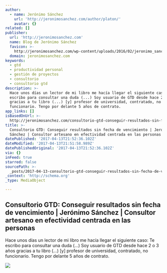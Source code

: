 ```yaml
---
author:
  - name: Jerónimo Sánchez
    url: 'http://jeronimosanchez.com/author/platon/'
    avatar: {}
related: []
publisher:
  url: 'http://jeronimosanchez.com'
  name: Blog de Jerónimo Sánchez
  favicon: >-
    http://jeronimosanchez.com/wp-content/uploads/2016/02/jeronimo_sanchez-200x200.jpg
  domain: jeronimosanchez.com
keywords:
  - gtd
  - productividad personal
  - gestión de proyectos
  - consultorio
  - consultorio gtd
description: >-
  Hace unos días un lector de mi libro me hacía llegar el siguiente caso: Te
  escribo para consultar una duda (...) Soy usuario de GTD desde hace 2 o 3 años
  gracias a tu libro (...) [y] profesor de universidad, contratado, no
  funcionario. Tengo por delante 5 años de contrato.
app_links: []
isBasedOnUrl: >-
  http://jeronimosanchez.com/consultorio-gtd-conseguir-resultados-sin-fecha-de-vencimiento/#more-7708
title: >-
  Consultorio GTD: Conseguir resultados sin fecha de vencimiento | Jerónimo
  Sánchez | Consultor artesano en efectividad centrada en las personas
datePublished: '2017-04-13T21:52:36.102Z'
dateModified: '2017-04-13T21:51:58.989Z'
datePublishedOriginal: '2017-04-13T21:52:36.102Z'
via: {}
inFeed: true
starred: false
sourcePath: >-
  _posts/2017-04-13-consultorio-gtd-conseguir-resultados-sin-fecha-de-vencimien.md
_context: 'http://schema.org'
_type: MediaObject

---
```

<article style=""><h1>Consultorio GTD: Conseguir resultados sin fecha de vencimiento | Jerónimo Sánchez | Consultor artesano en efectividad centrada en las personas</h1><p>Hace unos días un lector de mi libro me hacía llegar el siguiente caso: Te escribo para consultar una duda (...) Soy usuario de GTD desde hace 2 o 3 años gracias a tu libro (...) [y] profesor de universidad, contratado, no funcionario. Tengo por delante 5 años de contrato.</p><img src="http://jeronimosanchez.com/wp-content/uploads/2016/04/radio_vintage.jpg" /></article>